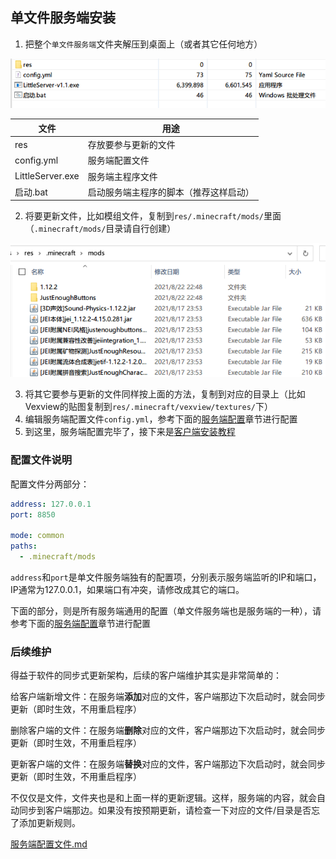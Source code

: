 ## 单文件服务端安装

1. 把整个`单文件服务端`文件夹解压到桌面上（或者其它任何地方）

![image-20210822232737615](单文件服务端安装.assets/image-20210822232737615.png)

| 文件             | 用途                                   |
| ---------------- | -------------------------------------- |
| res              | 存放要参与更新的文件                   |
| config.yml       | 服务端配置文件                         |
| LittleServer.exe | 服务端主程序文件                       |
| 启动.bat         | 启动服务端主程序的脚本（推荐这样启动） |

2. 将要更新文件，比如模组文件，复制到`res/.minecraft/mods/`里面（`.minecraft/mods/`目录请自行创建）

![image-20210822233040650](单文件服务端安装.assets/image-20210822233040650.png)

3. 将其它要参与更新的文件同样按上面的方法，复制到对应的目录上（比如Vexview的贴图复制到`res/.minecraft/vexview/textures/`下）
4. 编辑服务端配置文件`config.yml`，参考下面的[服务端配置](#服务端配置)章节进行配置
5. 到这里，服务端配置完毕了，接下来是[客户端安装教程](客户端安装教程.md)

### 配置文件说明

配置文件分两部分：

```yaml
address: 127.0.0.1
port: 8850

mode: common
paths:
  - .minecraft/mods
```

`address`和`port`是单文件服务端独有的配置项，分别表示服务端监听的IP和端口，IP通常为127.0.0.1，如果端口有冲突，请修改成其它的端口。

下面的部分，则是所有服务端通用的配置（单文件服务端也是服务端的一种），请参考下面的[服务端配置](#服务端配置)章节进行配置

### 后续维护

得益于软件的同步式更新架构，后续的客户端维护其实是非常简单的：

给客户端新增文件：在服务端**添加**对应的文件，客户端那边下次启动时，就会同步更新（即时生效，不用重启程序）

删除客户端的文件：在服务端**删除**对应的文件，客户端那边下次启动时，就会同步更新（即时生效，不用重启程序）

更新客户端的文件：在服务端**替换**对应的文件，客户端那边下次启动时，就会同步更新（即时生效，不用重启程序）

不仅仅是文件，文件夹也是和上面一样的更新逻辑。这样，服务端的内容，就会自动同步到客户端那边。如果没有按预期更新，请检查一下对应的文件/目录是否忘了添加更新规则。

[服务端配置文件.md](服务端配置文件.md ':include')